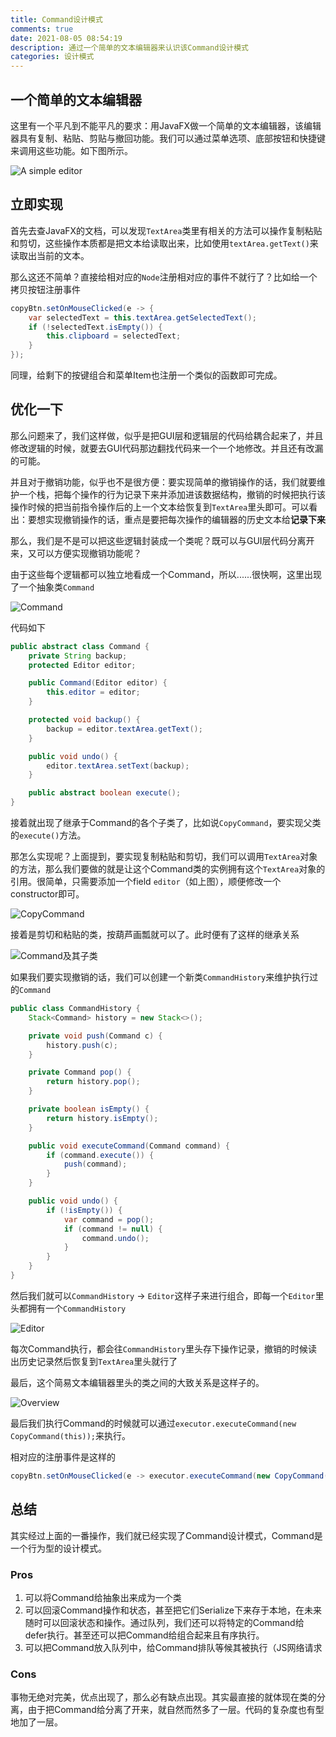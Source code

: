 ```yaml
---
title: Command设计模式
comments: true
date: 2021-08-05 08:54:19
description: 通过一个简单的文本编辑器来认识该Command设计模式
categories: 设计模式
---
```


## 一个简单的文本编辑器

这里有一个平凡到不能平凡的要求：用JavaFX做一个简单的文本编辑器，该编辑器具有复制、粘贴、剪贴与撤回功能。我们可以通过菜单选项、底部按钮和快捷键来调用这些功能。如下图所示。

![A simple editor](./a_simple_editor.png)

## 立即实现

首先去查JavaFX的文档，可以发现`TextArea`类里有相关的方法可以操作复制粘贴和剪切，这些操作本质都是把文本给读取出来，比如使用`textArea.getText()`来读取出当前的文本。

那么这还不简单？直接给相对应的`Node`注册相对应的事件不就行了？比如给一个拷贝按钮注册事件

```java
copyBtn.setOnMouseClicked(e -> {
    var selectedText = this.textArea.getSelectedText();
    if (!selectedText.isEmpty()) {
        this.clipboard = selectedText;
    }
});
```

同理，给剩下的按键组合和菜单Item也注册一个类似的函数即可完成。

## 优化一下

那么问题来了，我们这样做，似乎是把GUI层和逻辑层的代码给耦合起来了，并且修改逻辑的时候，就要去GUI代码那边翻找代码来一个一个地修改。并且还有改漏的可能。

并且对于撤销功能，似乎也不是很方便：要实现简单的撤销操作的话，我们就要维护一个栈，把每个操作的行为记录下来并添加进该数据结构，撤销的时候把执行该操作时候的把当前指令操作后的上一个文本给恢复到`TextArea`里头即可。可以看出：要想实现撤销操作的话，重点是要把每次操作的编辑器的历史文本给**记录下来**

那么，我们是不是可以把这些逻辑封装成一个类呢？既可以与GUI层代码分离开来，又可以方便实现撤销功能呢？

由于这些每个逻辑都可以独立地看成一个Command，所以......很快啊，这里出现了一个抽象类`Command`

![Command](./Command.png)

代码如下

```java
public abstract class Command {
    private String backup;
    protected Editor editor;

    public Command(Editor editor) {
        this.editor = editor;
    }

    protected void backup() {
        backup = editor.textArea.getText();
    }

    public void undo() {
        editor.textArea.setText(backup);
    }

    public abstract boolean execute();
}
```

接着就出现了继承于Command的各个子类了，比如说`CopyCommand`，要实现父类的`execute()`方法。

那怎么实现呢？上面提到，要实现复制粘贴和剪切，我们可以调用`TextArea`对象的方法，那么我们要做的就是让这个Command类的实例拥有这个`TextArea`对象的引用。很简单，只需要添加一个field `editor`（如上图），顺便修改一个constructor即可。

![CopyCommand](./CopyCommand.png)

接着是剪切和粘贴的类，按葫芦画瓢就可以了。此时便有了这样的继承关系

![Command及其子类](./Command_and_its_sons.png)

如果我们要实现撤销的话，我们可以创建一个新类`CommandHistory`来维护执行过的`Command`

```java
public class CommandHistory {
    Stack<Command> history = new Stack<>();

    private void push(Command c) {
        history.push(c);
    }

    private Command pop() {
        return history.pop();
    }

    private boolean isEmpty() {
        return history.isEmpty();
    }

    public void executeCommand(Command command) {
        if (command.execute()) {
            push(command);
        }
    }

    public void undo() {
        if (!isEmpty()) {
            var command = pop();
            if (command != null) {
                command.undo();
            }
        }
    }
}
```

然后我们就可以`CommandHistory` -> `Editor`这样子来进行组合，即每一个`Editor`里头都拥有一个`CommandHistory`

![Editor](./Editor.png)

每次Command执行，都会往`CommandHistory`里头存下操作记录，撤销的时候读出历史记录然后恢复到`TextArea`里头就行了

最后，这个简易文本编辑器里头的类之间的大致关系是这样子的。

![Overview](./Overview.png)

最后我们执行Command的时候就可以通过`executor.executeCommand(new CopyCommand(this));`来执行。

相对应的注册事件是这样的

```java
copyBtn.setOnMouseClicked(e -> executor.executeCommand(new CopyCommand(this)));
```

## 总结

其实经过上面的一番操作，我们就已经实现了Command设计模式，Command是一个行为型的设计模式。

### Pros

1. 可以将Command给抽象出来成为一个类
2. 可以回滚Command操作和状态，甚至把它们Serialize下来存于本地，在未来随时可以回滚状态和操作。通过队列，我们还可以将特定的Command给defer执行。甚至还可以把Command给组合起来且有序执行。
3. 可以把Command放入队列中，给Command排队等候其被执行（JS网络请求

### Cons

事物无绝对完美，优点出现了，那么必有缺点出现。其实最直接的就体现在类的分离，由于把Command给分离了开来，就自然而然多了一层。代码的复杂度也有型地加了一层。